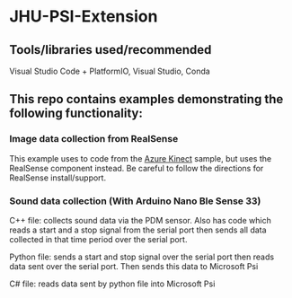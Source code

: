 # JHU-PSI-Extension

## Tools/libraries used/recommended

Visual Studio Code + PlatformIO, Visual Studio, Conda

## This repo contains examples demonstrating the following functionality:

### Image data collection from RealSense

This example uses to code from the [Azure Kinect](https://github.com/microsoft/psi-samples/tree/main/Samples/AzureKinectSample) sample, but uses the RealSense component instead. Be careful to follow the directions for RealSense install/support.


### Sound data collection (With Arduino Nano Ble Sense 33)

C++ file: collects sound data via the PDM sensor. Also has code which reads a start and a stop signal from the serial port then sends all data collected in that time period over the serial port.

Python file: sends a start and stop signal over the serial port then reads data sent over the serial port. Then sends this data to Microsoft Psi

C# file: reads data sent by python file into Microsoft Psi

